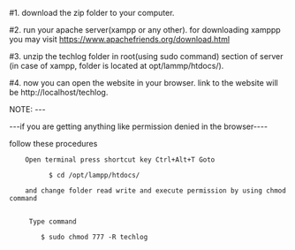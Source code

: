 #1. download the zip folder to your computer.


#2. run your apache server(xampp or any other). for downloading xamppp you may visit https://www.apachefriends.org/download.html


#3. unzip the techlog folder in root(using sudo command) section of server (in case of xampp, folder is located at opt/lammp/htdocs/).


#4. now you can open the website in your browser. link to the website will be http://localhost/techlog.


NOTE: ---


---if you are getting anything like permission denied in the browser----


 follow these procedures
 
 

        Open terminal press shortcut key Ctrl+Alt+T Goto

              $ cd /opt/lampp/htdocs/

        and change folder read write and execute permission by using chmod command

 
         Type command

            $ sudo chmod 777 -R techlog
